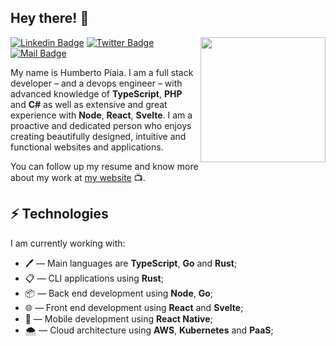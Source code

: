 <h2>Hey there! 🤙</h2>

<img align='right' src='https://user-images.githubusercontent.com/5713670/87202985-820dcb80-c2b6-11ea-9f56-7ec461c497c3.gif' width='200"'>

 [![Linkedin Badge](https://img.shields.io/badge/-hpiaia-0077B5?style=flat-square&labelColor=0077B5&logo=linkedin&logoColor=white&link=https://linkedin.com/in/hpiaia)](https://linkedin.com/in/hpiaiadev) [![Twitter Badge](https://img.shields.io/badge/-@hpiaiadev-1DA1F2?style=flat-square&labelColor=1DA1F2&logo=twitter&logoColor=white&link=https://twitter.com/hpiaiadev)](https://twitter.com/hpiaiadev)
[![Mail Badge](https://img.shields.io/badge/-oi@hpiaia.dev-D14836?style=flat-square&labelColor=D14836&logo=gmail&logoColor=white&link=mailto:hi@hpiaia.dev)](mailto:hi@hpiaia.dev)

My name is Humberto Piaia. I am a full stack developer – and a devops engineer – with advanced knowledge of **TypeScript**, **PHP** and **C#** as well as extensive and great experience with **Node**, **React**, **Svelte**. I am a proactive and dedicated person who enjoys creating beautifully designed, intuitive and functional websites and applications.

You can follow up my resume and know more about my work at [my website](https://hpiaia.dev/) 📺.

## ⚡ Technologies

I am currently working with:

- 🖊 — Main languages are **TypeScript**, **Go** and **Rust**;
- 📋 — CLI applications using **Rust**;
- 📦 — Back end development using **Node**, **Go**;
- 🌐 — Front end development using **React** and **Svelte**;
- 📱 — Mobile development using **React Native**;
- 🌨️ — Cloud architecture using **AWS**, **Kubernetes** and **PaaS**;

